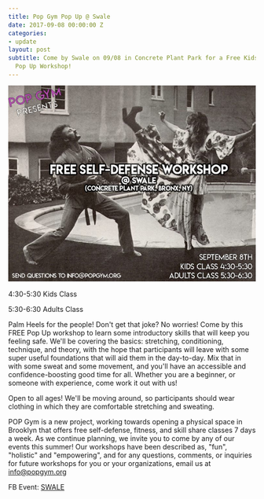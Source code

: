 ```yaml
---
title: Pop Gym Pop Up @ Swale
date: 2017-09-08 00:00:00 Z
categories:
- update
layout: post
subtitle: Come by Swale on 09/08 in Concrete Plant Park for a Free Kids/Adults Self-Defense
  Pop Up Workshop!
---
```


![Pop Gym at Swale](/assets/Swale.jpg)

4:30-5:30 Kids Class

5:30-6:30 Adults Class

Palm Heels for the people! Don't get that joke? No worries! Come by this FREE Pop Up workshop to learn some introductory skills that will keep you feeling safe. We'll be covering the basics: stretching, conditioning, technique, and theory, with the hope that participants will leave with some super useful foundations that will aid them in the day-to-day. Mix that in with some sweat and some movement, and you'll have an accessible and confidence-boosting good time for all. Whether you are a beginner, or someone with experience, come work it out with us!

Open to all ages! We'll be moving around, so participants should wear clothing in which they are comfortable stretching and sweating.

POP Gym is a new project, working towards opening a physical space in Brooklyn that offers free self-defense, fitness, and skill share classes 7 days a week. As we continue planning, we invite you to come by any of our events this summer! Our workshops have been described as, "fun", "holistic" and "empowering", and for any questions, comments, or inquiries for future workshops for you or your organizations, email us at info@popgym.org

FB Event: [SWALE](https://www.facebook.com/events/299480647129405/)
